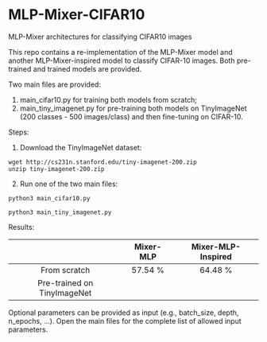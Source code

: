 # MLP-Mixer-CIFAR10
MLP-Mixer architectures for classifying CIFAR10 images

This repo contains a re-implementation of the MLP-Mixer model
and another MLP-Mixer-inspired model to classify CIFAR-10 images.
Both pre-trained and trained models are provided. 

Two main files are provided:

1. main_cifar10.py for training both models from scratch;
2. main_tiny_imagenet.py for pre-training both models on TinyImageNet (200 classes - 500 images/class)
and then fine-tuning on CIFAR-10.

Steps:

1. Download the TinyImageNet dataset:

```
wget http://cs231n.stanford.edu/tiny-imagenet-200.zip
unzip tiny-imagenet-200.zip
```

2. Run one of the two main files:

```
python3 main_cifar10.py
```

```
python3 main_tiny_imagenet.py
```

Results:

|                               |   Mixer-MLP   | Mixer-MLP-Inspired | 
|             :---:             |     :---:     |        :---:       |
|            From scratch       |    57.54 %    |      64.48 %       |
|  Pre-trained on TinyImageNet  |               |                    |


Optional parameters can be provided as input (e.g., batch_size, depth, n_epochs, ...).
Open the main files for the complete list of allowed input parameters.


